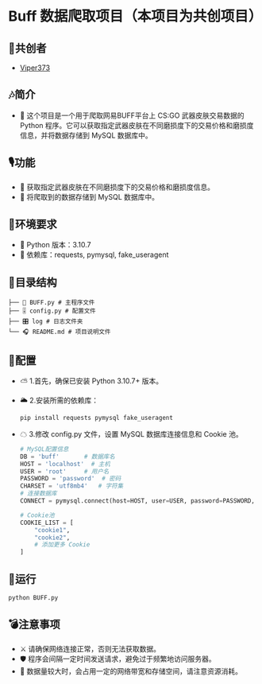 # Buff 数据爬取项目（本项目为共创项目）

## 🎄共创者
 - <a href="github.com/Viper373">Viper373</a>


## 🎶简介

 * 🥁 这个项目是一个用于爬取网易BUFF平台上 CS:GO 武器皮肤交易数据的 Python 程序。它可以获取指定武器皮肤在不同磨损度下的交易价格和磨损度信息，并将数据存储到 MySQL 数据库中。

## 🎙功能

- 🎺 获取指定武器皮肤在不同磨损度下的交易价格和磨损度信息。
- 🎺 将爬取到的数据存储到 MySQL 数据库中。

## 🎷环境要求

- 📯 Python 版本：3.10.7
- 📯 依赖库：requests, pymysql, fake_useragent

## 🎻目录结构
    ├── 🎤 BUFF.py # 主程序文件
    ├── 🎚 config.py # 配置文件
    ├── 🎛 log # 日志文件夹
    └── 🎧 README.md # 项目说明文件


## 🎹配置

- ⛅ 1.首先，确保已安装 Python 3.10.7+ 版本。 
- 🌥 2.安装所需的依赖库：

    ```bash
    pip install requests pymysql fake_useragent
    ```

- ☁ 3.修改 config.py 文件，设置 MySQL 数据库连接信息和 Cookie 池。
    ```python
  # MySQL配置信息
  DB = 'buff'       # 数据库名
  HOST = 'localhost'  # 主机
  USER = 'root'     # 用户名
  PASSWORD = 'password'  # 密码
  CHARSET = 'utf8mb4'   # 字符集
  # 连接数据库
  CONNECT = pymysql.connect(host=HOST, user=USER, password=PASSWORD, charset=CHARSET)
  
  # Cookie池
  COOKIE_LIST = [
        "cookie1",
        "cookie2",
        # 添加更多 Cookie
    ]
    ```
## 🔫运行
```python
python BUFF.py
```
## 💣注意事项
 * ⚔ 请确保网络连接正常，否则无法获取数据。
 * 🛡 程序会间隔一定时间发送请求，避免过于频繁地访问服务器。
 * 🏹 数据量较大时，会占用一定的网络带宽和存储空间，请注意资源消耗。
